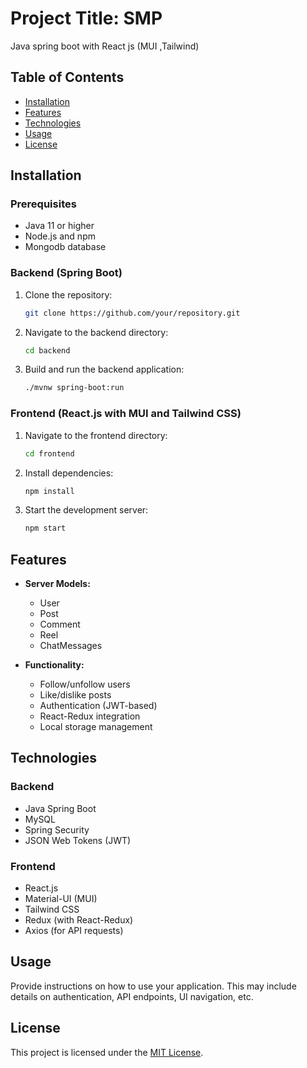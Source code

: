 # Project Title: SMP

Java spring boot with React js (MUI ,Tailwind)

## Table of Contents

- [Installation](#installation)
- [Features](#features)
- [Technologies](#technologies)
- [Usage](#usage)
- [License](#license)

## Installation

### Prerequisites

- Java 11 or higher
- Node.js and npm
- Mongodb database

### Backend (Spring Boot)

1. Clone the repository:

   ```bash
   git clone https://github.com/your/repository.git
   ```

2. Navigate to the backend directory:

   ```bash
   cd backend
   ```

3. Build and run the backend application:

   ```bash
   ./mvnw spring-boot:run
   ```

### Frontend (React.js with MUI and Tailwind CSS)

1. Navigate to the frontend directory:

   ```bash
   cd frontend
   ```

2. Install dependencies:

   ```bash
   npm install
   ```

3. Start the development server:

   ```bash
   npm start
   ```

## Features

- **Server Models:**

  - User
  - Post
  - Comment
  - Reel
  - ChatMessages

- **Functionality:**
  - Follow/unfollow users
  - Like/dislike posts
  - Authentication (JWT-based)
  - React-Redux integration
  - Local storage management

## Technologies

### Backend

- Java Spring Boot
- MySQL 
- Spring Security
- JSON Web Tokens (JWT)

### Frontend

- React.js
- Material-UI (MUI)
- Tailwind CSS
- Redux (with React-Redux)
- Axios (for API requests)

## Usage

Provide instructions on how to use your application. This may include details on authentication, API endpoints, UI navigation, etc.

## License

This project is licensed under the [MIT License](LICENSE).
